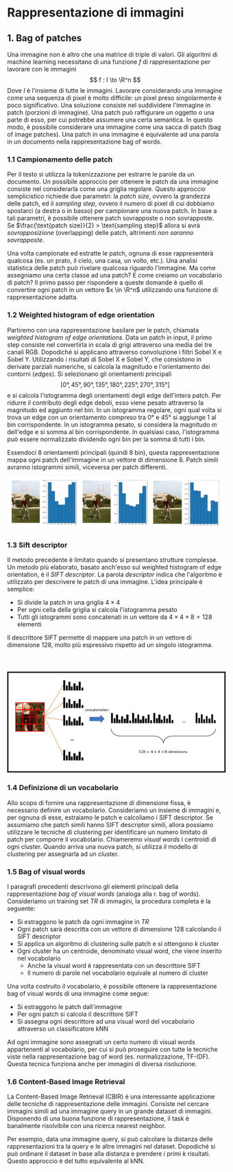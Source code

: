 # Rappresentazione di immagini

## 1. Bag of patches 

Una immagine non è altro che una matrice di triple di valori. Gli algoritmi di machine learning necessitano di una funzione $f$ di rappresentazione per lavorare con le immagini
$$
f : I \to \R^n
$$
Dove $I$ è l'insieme di tutte le immagini. Lavorare considerando una immagine come una sequenza di pixel è molto difficile: un pixel preso singolarmente è poco significativo. Una soluzione consiste nel suddividere l'immagine in patch (porzioni di immagine). Una patch può raffigurare un oggetto o una parte di esso, per cui potrebbe assumere una certa semantica. In questo modo, è possibile considerare una immagine come una sacca di patch (bag of image patches). Una patch in una immagine è equivalente ad una parola in un documento nella rappresentazione bag of words. 



### 1.1 Campionamento delle patch

Per il testo si utilizza la tokenizzazione per estrarre le parole da un documento. Un possibile approccio per ottenere le patch da una immagine consiste nel considerarla come una griglia regolare. Questo approccio semplicistico richiede due parametri: la *patch size*, ovvero la grandezza delle patch, ed il *sampling step*, ovvero il numero di pixel di cui dobbiamo spostarci (a destra o in basso) per campionare una nuova patch. In base a tali parametri,  è possibile ottenere patch sovrapposte o non sovrapposte. Se $\frac{\text{patch size}}{2} > \text{sampling step}$ allora si avrà *sovrapposizione* (overlapping) delle patch, altrimenti *non saranno sovrapposte*.  

Una volta campionate ed estratte le patch, ognuna di esse rappresenterà qualcosa (es. un prato, il cielo, una casa, un volto, etc.). Una analisi statistica delle patch può rivelare qualcosa riguardo l'immagine. Ma come assegniamo una certa classe ad una patch? E come creiamo un vocabolario di patch? Il primo passo per rispondere a queste domande è quello di convertire ogni patch in un vettore $x \in \R^n$ utilizzando una funzione di rappresentazione adatta. 



### 1.2 Weighted histogram of edge orientation

Partiremo con una rappresentazione basilare per le patch, chiamata *weighted histogram of edge orientations*. Data un patch in input, il primo step consiste nel convertirla in scala di grigi attraverso una media dei tre canali RGB. Dopodiché si applicano attraverso convoluzione i filtri Sobel X e Sobel Y. Utilizzando i risultati di Sobel X e Sobel Y, che consistono in derivate parziali numeriche,  si calcola la magnitudo e l'orientamento dei contorni (*edges*). Si selezionano gli orientamenti principali
$$
[0°, 45°, 90°, 135°, 180°, 225°, 270°, 315°]
$$
e si calcola l'istogramma degli orientamenti degli edge dell'intera patch. Per ridurre il contributo degli edge deboli, esso viene pesato attraverso la magnitudo ed aggiunto nel bin. In un istogramma regolare, ogni qual volta si trova un edge con un orientamento compreso tra $0°$ e $45°$ si aggiunge 1 al bin corrispondente. In un istogramma pesato, si considera la magnitudo $m$ dell'edge e si somma al bin corrispondente. In qualsiasi caso, l'istogramma può essere normalizzato dividendo ogni bin per la somma di tutti i bin. 

Essendoci 8 orientamenti principali (quindi 8 bin), questa rappresentazione mappa ogni patch dell'immagine in un vettore di dimensione 8. Patch simili avranno istogrammi simili, viceversa per patch differenti. 

![image-20210105101831651](./_media/Extra_2_-_Rappresentazione_di_immagini__1.png)



### 1.3 Sift descriptor

Il metodo precedente è limitato quando si presentano strutture complesse. Un metodo più elaborato, basato anch'esso sul weighted histogram of edge orientation, è il *SIFT descriptor*. La parola *descriptor* indica che l'algoritmo è utilizzato per descrivere le patch di una immagine. L'idea principale è semplice: 

* Si divide la patch in una griglia $4 \times 4$ 
* Per ogni cella della griglia si calcola l'istogramma pesato
* Tutti gli istogrammi sono concatenati in un vettore da $4 \times 4 \times 8 = 128$ elementi

Il descrittore SIFT permette di mappare una patch in un vettore di dimensione 128, molto più espressivo rispetto ad un singolo istogramma. 

<img src="./_media/Extra_2_-_Rappresentazione_di_immagini__2.png" alt="image-20210105093955800" style="border:solid; margin-top:40px;" />



### 1.4 Definizione di un vocabolario

Allo scopo di fornire una rappresentazione di dimensione fissa, è necessario definire un vocabolario. Consideriamo un insieme di immagini e, per ognuna di esse, estraiamo le patch e calcoliamo i SIFT descriptor. Se assumiamo che patch simili hanno SIFT descriptor simili, allora possiamo utilizzare le tecniche di clustering per identificare un numero limitato di patch per comporre il vocabolario. Chiameremo *visual words* i centroidi di ogni cluster. Quando arriva una nuova patch, si utilizza il modello di clustering per assegnarla ad un cluster. 



### 1.5 Bag of visual words 

I paragrafi precedenti descrivono gli elementi principali della rappresentazione *bag of visual words* (analoga alla r. bag of words). Consideriamo un training set $TR$ di immagini, la procedura completa è la seguente: 

* Si estraggono le patch da ogni immagine in $TR$
* Ogni patch sarà descritta con un vettore di dimensione 128 calcolando il SIFT descriptor
* Si applica un algoritmo di clustering sulle patch e si ottengono $k$ cluster
* Ogni cluster ha un centroide, denominato visual word, che viene inserito nel vocabolario
  * Anche la visual word è rappresentata con un descrittore SIFT
  * Il numero di parole nel vocabolario equivale al numero di cluster 

Una volta costruito il vocabolario, è possibile ottenere la rappresentazione bag of visual words di una immagine come segue: 

* Si estraggono le patch dall'immagine
* Per ogni patch si calcola il descrittore SIFT 
* Si assegna ogni descrittore ad una visual word del vocabolario attraverso un classificatore kNN

Ad ogni immagine sono assegnati un certo numero di visual words appartenenti al vocabolario, per cui si può proseguire con tutte le tecniche viste nella rappresentazione bag of word (es. normalizzazione, TF-IDF). Questa tecnica funziona anche per immagini di diversa risoluzione. 



### 1.6 Content-Based Image Retrieval 

La Content-Based Image Retrieval (CBIR) è una interessante applicazione delle tecniche di rappresentazione delle immagini. Consiste nel cercare immagini simili ad una immagine query in un grande dataset di immagini. Disponendo di una buona funzione di rappresentazione, il task è banalmente risolvibile con una ricerca nearest neighbor. 

Per esempio, data una immagine query, si può calcolare la distanza delle rappresentazioni tra la query e le altre immagini nel dataset. Dopodiché si può ordinare il dataset in base alla distanza e prendere i primi $k$ risultati. Questo approccio è del tutto equivalente al kNN. 